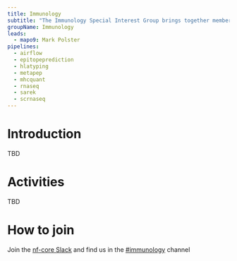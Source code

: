 ```yaml
---
title: Immunology
subtitle: "The Immunology Special Interest Group brings together members of the nf-core community who are working on immunology-related research."
groupName: Immunology
leads:
  - mapo9: Mark Polster
pipelines:
  - airflow
  - epitopeprediction
  - hlatyping
  - metapep
  - mhcquant
  - rnaseq
  - sarek
  - scrnaseq
---
```


# Introduction

TBD

# Activities

TBD

# How to join

Join the [nf-core Slack](/join#slack) and find us in the [#immunology](https://nfcore.slack.com/archives/C08HRS8DKNX) channel

